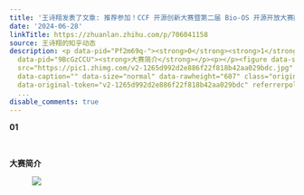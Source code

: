 ```yaml
---
title: '王诗翔发表了文章: 推荐参加！CCF 开源创新大赛暨第二届 Bio-OS 开源开放大赛酷燃来袭！持续报名中！'
date: '2024-06-28'
linkTitle: https://zhuanlan.zhihu.com/p/706041158
source: 王诗翔的知乎动态
description: <p data-pid="Pf2m69q-"><strong>0</strong><strong>1</strong></p><p class="ztext-empty-paragraph"><br></p><p
  data-pid="9BcGzCCU"><strong>大赛简介</strong></p><p></p><figure data-size="normal"><img
  src="https://pic1.zhimg.com/v2-1265d992d2e886f22f818b42aa029bdc.jpg" data-rawwidth="1080"
  data-caption="" data-size="normal" data-rawheight="607" class="origin_image zh-lightbox-thumb"
  data-original-token="v2-1265d992d2e886f22f818b42aa029bdc" referrerpolicy="no-referrer"></figure><p></p><p
  ...
disable_comments: true
---
```

<p data-pid="Pf2m69q-"><strong>0</strong><strong>1</strong></p><p class="ztext-empty-paragraph"><br></p><p data-pid="9BcGzCCU"><strong>大赛简介</strong></p><p></p><figure data-size="normal"><img src="https://pic1.zhimg.com/v2-1265d992d2e886f22f818b42aa029bdc.jpg" data-rawwidth="1080" data-caption="" data-size="normal" data-rawheight="607" class="origin_image zh-lightbox-thumb" data-original-token="v2-1265d992d2e886f22f818b42aa029bdc" referrerpolicy="no-referrer"></figure><p></p><p ...
